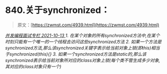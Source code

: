 <!--yml
category: 未分类
date: 0001-01-01 00:00:00
--->

# 840.关于synchronized：

> 原文：[https://zwmst.com/4939.html](https://zwmst.com/4939.html)

   [ *并发编程面试专栏* ](https://zwmst.com/%e5%b9%b6%e5%8f%91%e7%bc%96%e7%a8%8b%e9%9d%a2%e8%af%95%e4%b8%93%e6%a0%8f)*[ <time datetime="2021-10-13T23:29:11+08:00"> 2021-10-13 </time> ](https://zwmst.com/4939.html)  1.  在某个对象的所有synchronized⽅法中,在某个时刻只能有⼀个唯⼀的⼀个线程去访问这些synchronized⽅法
    2.  如果⼀个⽅法是synchronized⽅法,那么该synchronized关键字表示给当前对象上锁(即this)相当于synchronized(this){}
    3.  如果⼀个synchronized⽅法是static的,那么该synchronized表示给当前对象所对应的class对象上锁(每个类不管⽣成多少对象,其对应的class对象只有⼀个)*